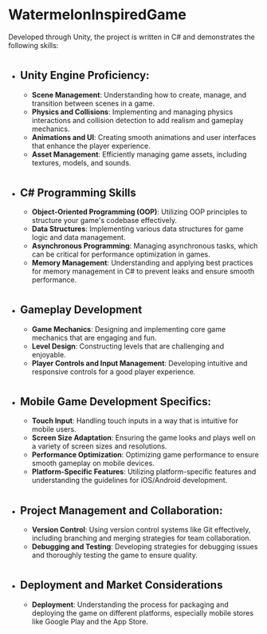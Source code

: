 # WatermelonInspiredGame
Developed through Unity, the project is written in C# and demonstrates the following skills:
#
* ## Unity Engine Proficiency:
  * __Scene Management__: Understanding how to create, manage, and transition between scenes in a game.
  * __Physics and Collisions__: Implementing and managing physics interactions and collision detection to add realism and gameplay mechanics.
  * __Animations and UI__: Creating smooth animations and user interfaces that enhance the player experience.
  * __Asset Management__: Efficiently managing game assets, including textures, models, and sounds.
#
* ## C# Programming Skills
  * __Object-Oriented Programming (OOP)__: Utilizing OOP principles to structure your game's codebase effectively.
  * __Data Structures__: Implementing various data structures for game logic and data management.
  * __Asynchronous Programming__: Managing asynchronous tasks, which can be critical for performance optimization in games.
  * __Memory Management__: Understanding and applying best practices for memory management in C# to prevent leaks and ensure smooth performance.
#
* ## Gameplay Development
  * __Game Mechanics__: Designing and implementing core game mechanics that are engaging and fun.
  * __Level Design__: Constructing levels that are challenging and enjoyable.
  * __Player Controls and Input Management__: Developing intuitive and responsive controls for a good player experience.
#
* ## Mobile Game Development Specifics:
  * __Touch Input__: Handling touch inputs in a way that is intuitive for mobile users.
  * __Screen Size Adaptation__: Ensuring the game looks and plays well on a variety of screen sizes and resolutions.
  * __Performance Optimization__: Optimizing game performance to ensure smooth gameplay on mobile devices.
  * __Platform-Specific Features__: Utilizing platform-specific features and understanding the guidelines for iOS/Android development.
#
* ## Project Management and Collaboration:
  * __Version Control__: Using version control systems like Git effectively, including branching and merging strategies for team collaboration.
  * __Debugging and Testing__: Developing strategies for debugging issues and thoroughly testing the game to ensure quality.
#
* ## Deployment and Market Considerations
  * __Deployment__: Understanding the process for packaging and deploying the game on different platforms, especially mobile stores like Google Play and the App Store.

